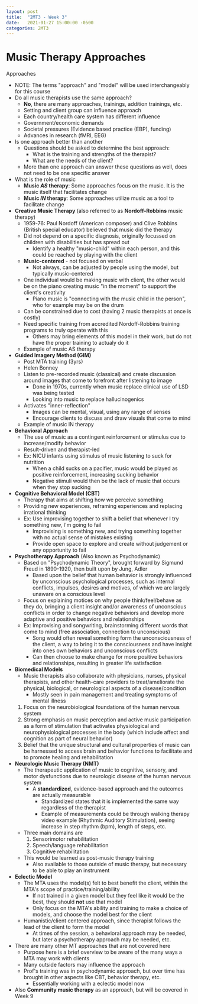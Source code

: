 ```yaml
---
layout: post
title:  "2MT3 - Week 3"
date:   2021-01-27 15:00:00 -0500
categories: 2MT3
---
```


Music Therapy Approaches
===

Approaches
- NOTE: The terms "approach" and "model" will be used interchangeably for this course
- Do all music therapists use the same approach?
    - **No**, there are many approaches, trainings, addition trainings, etc.
    - Setting and client group can influence approach
    - Each country/health care system has different influence
    - Government/economic demands
    - Societal pressures (Evidence based practice (EBP), funding)
    - Advances in research (fMRI, EEG)
- Is one approach better than another
    - Questions should be asked to determine the best approach:
        - What is the training and strengths of the therapist?
        - What are the needs of the client?
    - More than one approach can answer these questions as well, does not need to be one specific answer
- What is the role of music
    - **Music *AS* therapy**: Some approaches focus on the music. It is the music itself that facilitates change
    - **Music *IN* therapy**: Some approaches utilize music as a tool to facilitate change
- **Creative Music Therapy** (also referred to as **Nordoff-Robbins** music therapy)
    - 1959-76: Paul Nordoff (American composer) and Clive Robbins (British special educator) believed that music did the therapy
    - Did not depend on a specific diagnosis, originally focussed on children with disabilities but has spread out
        - Identify a healthy "music-child" within each person, and this could be reached by playing with the client
    - **Music-centered** - not focused on verbal
        - Not always, can be adjusted by people using the model, but typically music-centered 
    - One individual would be making music with client, the other would be on the piano creating music "in the moment" to support the client's creativity
        - Piano music is "connecting with the music child in the person", who for example may be on the drum
    - Can be constrained due to cost (having 2 music therapists at once is costly)
    - Need specific training from accredited Nordoff-Robbins training programs to truly operate with this
        - Others may bring elements of this model in their work, but do not have the proper training to actualy do it
    - Example of music AS therapy
- **Guided Imagery Method (GIM)**
    - Post MTA training (3yrs)
    - Helen Bonney
    - Listen to pre-recorded music (classical) and create discussion around images that come to forefront after listening to image
        - Done in 1970s, currently when music replace clinical use of LSD was being tested
        - Looking into music to replace hallucinogenics
    - Activates "inner-reflection"
        - Images can be mental, visual, using any range of senses
        - Encourage clients to discuss and draw visuals that come to mind
    - Example of music IN therapy
- **Behavioral Approach**
    - The use of music as a contingent reinforcement or stimulus cue to increase/modify behavior
    - Result-driven and therapist-led
    - Ex: NICU infants using stimulus of music listening to suck for nutrition
        - When a child sucks on a pacifier, music would be played as positive reinforcement, increasing sucking behavior
        - Negative stimuli would then be the lack of music that occurs when they stop sucking
- **Cognitive Behavioral Model (CBT)**
    - Therapy that aims at shifting how we perceive something
    - Providing new experiences, reframing experiences and replacing irrational thinking
    - Ex: Use improvising together to shift a belief that whenever I try something new, I'm going to fail
        - Improvising is something new, and trying something together with no actual sense of mistakes existing
        - Provide open space to explore and create without judgement or any opportunity to fail
- **Psychotherapy Approach** (Also known as Psychodynamic)
    - Based on "Psychodynamic Theory", brought forward by Sigmund Freud in 1890-1920, then built upon by Jung, Adler
        - Based upon the belief that human behavior is strongly influenced by unconscious psychological processes, such as internal conflicts, impulses, desires and motives, of which we are largely unaware on a conscious level
    - Focus on explaining motices on why people think/feel/behave as they do, bringing a client insight and/or awareness of unconscious conflicts in order to change negative behaviors and develop more adaptive and positive behaviors and relationships
    - Ex: Improvising and songwriting, brainstorming different words that come to mind (free association, connection to unconscious)
        - Song would often reveal something form the unconsciousness of the client, a way to bring it to the consciousness and have insight into ones own behaviors and unconscious conflicts
        - Can then choose to make change for more positive behaviors and relationships, resulting in greater life satisfaction
- **Biomedical Models**
    - Music therapists also collaborate with physicians, nurses, physical therapists, and other health-care providers to treat/ameliorate the physical, biological, or neurological aspects of a disease/condition
        - Mostly seen in pain management and treating symptoms of mental illness
    1. Focus on the neurobiological foundations of the human nervous system
    2. Strong emphasis on music perception and active music participation as a form of stimulation that activates physiological and neurophysiological processes in the body (which include affect and cognition as part of neural behavior)
    3. Belief that the unique structural and cultural properties of music can be harnessed to access brain and behavior functions to facilitate and to promote healing and rehabilitation
- **Neurologic Music Therapy (NMT)**
    - The therapeutic application of music to cognitive, sensory, and motor dysfunctions due to neurologic disease of the human nervous system
        - A **standardized**, evidence-based approach and the outcomes are actually measurable
            - Standardized states that it is implemented the same way regardless of the therapist
            - Example of measurements could be through walking therapy video example (Rhythmic Auditory Stimulation), seeing increase in step rhythm (bpm), length of steps, etc.
    - Three main domains are 
        1. Sensorimotor rehabilitation
        2. Speech/language rehabilitation
        3. Cognitive rehabilitation
    - This would be learned as post-music therapy training
        - Also available to those outside of music therapy, but necessary to be able to play an instrument
- **Eclectic Model**
    - The MTA uses the model(s) felt to best benefit the client, within the MTA's scope of practice/training/ability
        - If not trained in a given model but they feel like it would be the best, they should **not** use that model
        - Only focus on the MTA's ability and training to make a choice of models, and choose the model best for the client
    - Humanistic/client centered approach, since therapist follows the lead of the client to form the model
        - At times of the session, a behavioral approach may be needed, but later a psychotherapy approach may be needed, etc.
- There are many other MT approaches that are not covered here
    - Purpose here is a brief overview to be aware of the many ways a MTA may work with clients
    - Many outside factors may influence the approach
    - Prof's training was in psychodynamic approach, but over time has brought in other aspects like CBT, behavior therapy, etc.
        - Essentially working with a eclectic model now
- Also **Community music therapy** as an approach, but will be covered in Week 9